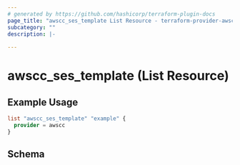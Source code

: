 ```yaml
---
# generated by https://github.com/hashicorp/terraform-plugin-docs
page_title: "awscc_ses_template List Resource - terraform-provider-awscc"
subcategory: ""
description: |-
  
---
```


# awscc_ses_template (List Resource)



## Example Usage

```terraform
list "awscc_ses_template" "example" {
  provider = awscc
}
```

<!-- schema generated by tfplugindocs -->
## Schema

